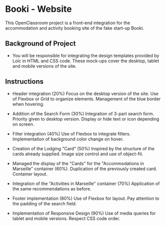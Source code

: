 # Booki - Website

This OpenClassroom project is a front-end integration for the accommodation and activity booking site of the fake start-up Booki.

## Background of Project

- You will be responsible for integrating the design templates provided by Loïc in HTML and CSS code. These mock-ups cover the desktop, tablet and mobile versions of the site.

## Instructions

- Header integration (20%)
    Focus on the desktop version of the site.
    Use of Flexbox or Grid to organize elements.
    Management of the blue border when hovering.

- Addition of the Search Form (30%)
    Integration of 3-part search form.
    Priority given to desktop version.
    Display or hide text or icon depending on screen.

- Filter integration (40%)
    Use of Flexbox to integrate filters.
    Implementation of background color change on hover.

- Creation of the Lodging "Card" (50%)
    Inspired by the structure of the cards already supplied.
    Image size control and use of object-fit.

- Managed the display of the "Cards" for the "Accommodations in Marseille" container (60%).
    Duplication of the previously created card.
    Container layout.

- Integration of the "Activities in Marseille" container (70%)
    Application of the same recommendations as before.

- Footer implementation (80%)
    Use of Flexbox for layout.
    Pay attention to the padding of the search field.

- Implementation of Responsive Design (90%)
    Use of media queries for tablet and mobile versions.
    Respect CSS code order.